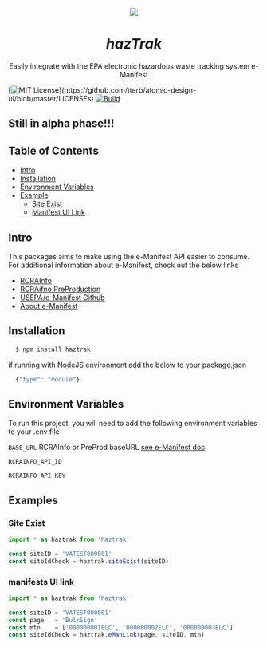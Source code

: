 <p align="center">
<img src="https://github.com/dpgraham4401/hazTrak/blob/master/logo.png">
</p>
<h1 align="center"><em> hazTrak </em></h1>

<p align="center"> Easily integrate with the EPA electronic hazardous waste tracking system e-Manifest</p>

[![MIT License](https://img.shields.io/apm/l/atomic-design-ui.svg?)](https://github.com/tterb/atomic-design-ui/blob/master/LICENSEs)
[![Build](https://github.com/dpgraham4401/hazTrak/actions/workflows/npm-publish.yml/badge.svg)](https://github.com/dpgraham4401/hazTrak/actions/workflows/npm-publish.yml)

## Still in alpha phase!!!

## Table of Contents
  - [Intro](#Intro)
  - [Installation](#installation)
  - [Environment Variables](#environment-variables)
  - [Example](#examples)
    - [Site Exist](#site-exist)
    - [Manifest UI Link](#manifests-ui-link)

## Intro
This packages aims to make using the e-Manifest API easier to consume. For additional information about e-Manifest, check out the below links
  - [RCRAInfo](https://rcrainfo.epa.gov)
  - [RCRAifno PreProduction](https://rcrainfopreprod.epa.gov)
  - [USEPA/e-Manifest Github](https://github.com/USEPA/e-manifest)
  - [About e-Manifest](https://www.epa.gov/e-manifest)

## Installation

```bash 
  $ npm install haztrak
```
if running with NodeJS environment add the below to your package.json
```javascript
  {"type": "module"}
```
    
## Environment Variables

To run this project, you will need to add the following environment variables to your .env file

`BASE_URL` RCRAInfo or PreProd baseURL [see e-Manifest doc](https://github.com/USEPA/e-manifest/blob/master/Services-Information/e-Manifest%20Authenticate%20Get%20and%20Lookup%20Services%20v6.3.pdf)

`RCRAINFO_API_ID`

`RCRAINFO_API_KEY`

  
## Examples

### Site Exist
```javascript
import * as haztrak from 'haztrak'

const siteID = 'VATEST000001'
const siteIdCheck = haztrak.siteExist(siteID)
```

### manifests UI link
```javascript
import * as haztrak from 'haztrak'

const siteID = 'VATEST000001'
const page   = 'BulkSign'
const mtn    = ['000000001ELC', '000000002ELC', '000000003ELC']
const siteIdCheck = haztrak.eManLink(page, siteID, mtn)
```
